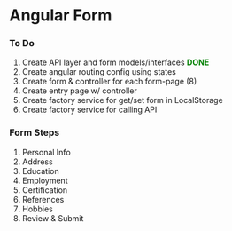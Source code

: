 # Angular Form

### To Do

1. Create API layer and form models/interfaces  <span style="color:green;">__DONE__</span>
2. Create angular routing config using states
3. Create form & controller for each form-page (8)
4. Create entry page w/ controller
5. Create factory service for get/set form in LocalStorage
6. Create factory service for calling API

### Form Steps

1. Personal Info
2. Address
3. Education
4. Employment
5. Certification
6. References
7. Hobbies
8. Review & Submit